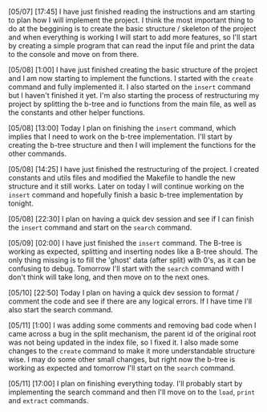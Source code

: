 [05/07] [17:45]
I have just finished reading the instructions and am starting to plan how I will implement the project. I think the most important thing to do at the beggining is to create the basic structure / skeleton of the project and when everything is working I will start to add more features, so I'll start by creating a simple program that can read the input file and print the data to the console and move on from there.

[05/08] [1:00]
I have just finished creating the basic structure of the project and I am now starting to implement the functions. I started with the `create` command and fully implemented it. I also started on the `insert` command but I haven't finished it yet. I'm also starting the process of restructuring my project by splitting the b-tree and io functions from the main file, as well as the constants and other helper functions.

[05/08] [13:00]
Today I plan on finishing the `insert` command, which implies that I need to work on the b-tree implementation. I'll start by creating the b-tree structure and then I will implement the functions for the other commands.

[05/08] [14:25]
I have just finished the restructuring of the project. I created constants and utils files and modified the Makefile to handle the new structure and it still works. Later on today I will continue working on the `insert` command and hopefully finish a basic b-tree implementation by tonight.

[05/08] [22:30]
I plan on having a quick dev session and see if I can finish the `insert` command and start on the `search` command. 

[05/09] [02:00]
I have just finished the `insert` command. The B-tree is working as expected, splitting and inserting nodes like a B-tree should. The only thing missing is to fill the 'ghost' data (after split) with 0's, as it can be confusing to debug. Tomorrow I'll start with the `search` command with I don't think will take long, and then move on to the next ones.

[05/10] [22:50]
Today I plan on having a quick dev session to format / comment the code and see if there are any logical errors. If I have time I'll also start the search command.

[05/11] [1:00]
I was adding some comments and removing bad code when I came across a bug in the split mechanism, the parent id of the original root was not being updated in the index file, so I fixed it. I also made some changes to the `create` command to make it more understandable structure wise. I may do some other small changes, but right now the b-tree is working as expected and tomorrow I'll start on the `search` command.

[05/11] [17:00]
I plan on finishing everything today. I'll probably start by implementing the search command and then I'll move on to the `load`, `print` and `extract` commands.